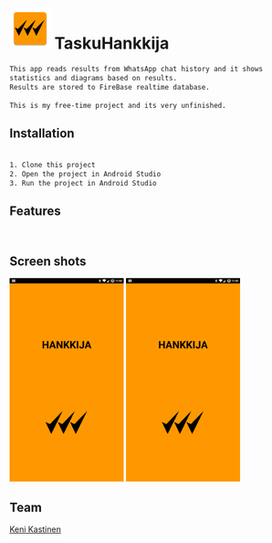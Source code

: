 
# ![AppIcon](https://github.com/KeniKastinen/Hankkija/blob/master/app/src/main/res/mipmap-hdpi/ic_launcher.png) TaskuHankkija
```
This app reads results from WhatsApp chat history and it shows statistics and diagrams based on results.
Results are stored to FireBase realtime database. 

This is my free-time project and its very unfinished.
``` 

## Installation
```

1. Clone this project
2. Open the project in Android Studio
3. Run the project in Android Studio
```

## Features

```


```

## Screen shots
<img src="https://github.com/KeniKastinen/Hankkija/blob/master/Screenshot_20170120-115329.png" width="200">
<img src="https://github.com/KeniKastinen/Hankkija/blob/master/Screenshot_20170120-115329.png
" width="200">





## Team

[Keni Kastinen](https://github.com/KeniKastinen/)
